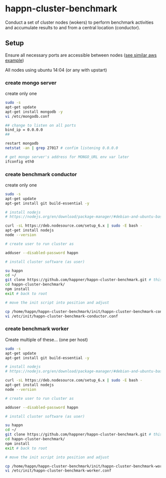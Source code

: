 # happn-cluster-benchmark

Conduct a set of cluster nodes (wokers) to perform benchmark activities and accumulate results to and from a central location (conductor).

## Setup

Ensure all necessary ports are accessible between nodes ([see similar aws example](https://github.com/happner/happn-cluster-aws-example#step-1-create-aws-security-groups))

All nodes using ubuntu 14:04 (or any with upstart)

### create mongo server

create only one

```bash
sudo -s
apt-get update
apt-get install mongodb -y
vi /etc/mongodb.conf

## change to listen on all ports
bind_ip = 0.0.0.0
##

restart mongodb
netstat -an | grep 27017 # confim listening 0.0.0.0

# get mongo server's address for MONGO_URL env var later
ifconfig eth0
```

### create benchmark conductor 

create only one

```bash
sudo -s
apt-get update
apt-get install git build-essential -y

# install nodejs
# https://nodejs.org/en/download/package-manager/#debian-and-ubuntu-based-linux-distributions (for updates to below)

curl -sL https://deb.nodesource.com/setup_6.x | sudo -E bash -
apt-get install nodejs
node --version

# create user to run cluster as

adduser --disabled-password happn

# install cluster software (as user)

su happn
cd ~/
git clone https://github.com/happner/happn-cluster-benchmark.git # this repo
cd happn-cluster-benchmark/
npm install
exit # back to root

# move the init script into position and adjust

cp /home/happn/happn-cluster-benchmark/init/happn-cluster-benchmark-conductor.conf /etc/init
vi /etc/init/happn-cluster-benchmark-conductor.conf
```

### create benchmark worker 

Create multiple of these... (one per host)

```bash
sudo -s
apt-get update
apt-get install git build-essential -y

# install nodejs
# https://nodejs.org/en/download/package-manager/#debian-and-ubuntu-based-linux-distributions (for updates to below)

curl -sL https://deb.nodesource.com/setup_6.x | sudo -E bash -
apt-get install nodejs
node --version

# create user to run cluster as

adduser --disabled-password happn

# install cluster software (as user)

su happn
cd ~/
git clone https://github.com/happner/happn-cluster-benchmark.git # this repo
cd happn-cluster-benchmark/
npm install
exit # back to root

# move the init script into position and adjust

cp /home/happn/happn-cluster-benchmark/init/happn-cluster-benchmark-worker.conf /etc/init
vi /etc/init/happn-cluster-benchmark-worker.conf
```
